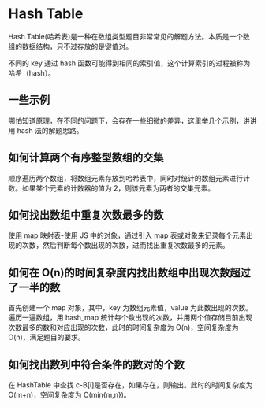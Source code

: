 # Hash Table

Hash Table(哈希表)是一种在数组类型题目非常常见的解题方法。本质是一个数组的数据结构，只不过存放的是键值对。

不同的 key 通过 hash 函数可能得到相同的索引值，这个计算索引的过程被称为 哈希（hash）。

## 一些示例

哪怕知道原理，在不同的问题下，会存在一些细微的差异，这里举几个示例，讲讲用 hash 法的解题思路。

## 如何计算两个有序整型数组的交集

顺序遍历两个数组，将数组元素存放到哈希表中，同时对统计的数组元素进行计数。如果某个元素的计数器的值为 2，则该元素为两者的交集元素。

## 如何找出数组中重复次数最多的数

使用 map 映射表-使用 JS 中的对象，通过引入 map 表或对象来记录每个元素出现的次数，然后判断每个数出现的次数，进而找出重复次数最多的元素。

## 如何在 O(n)的时间复杂度内找出数组中出现次数超过了一半的数

首先创建一个 map 对象，其中，key 为数组元素值，value 为此数出现的次数。遍历一遍数组，用 hash_map 统计每个数出现的次数，并用两个值存储目前出现次数最多的数和对应出现的次数，此时的时间复杂度为 O(n)，空间复杂度为 O(n)，满足题目的要求。

## 如何找出数列中符合条件的数对的个数

在 HashTable 中查找 c-B[i]是否存在，如果存在，则输出。此时的时间复杂度为 O(m+n)，空间复杂度为 O(min{m,n})。
